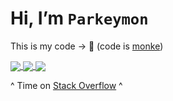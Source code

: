 # Hi, I’m `Parkeymon`

This is my code -> 🐒
(code is [monke](https://www.youtube.com/watch?v=bxqLsrlakK8))


<a href="https://www.youtube.com/watch?v=bxqLsrlakK8">
  <img align="center" src="https://github-readme-stats.vercel.app/api?username=Parkeymon&theme=radical" />
</a>
<a href="https://www.youtube.com/watch?v=bxqLsrlakK8">
  <img align="center" src="https://github-readme-stats.vercel.app/api/top-langs/?username=Parkeymon&theme=radical&layout=compact" />
</a>
<a href="https://www.youtube.com/watch?v=bxqLsrlakK8">
  <img align="center" src="https://github-readme-stats.vercel.app/api/wakatime?username=Parkeymon&theme=radical&layout=compact" />
</a>

^ Time on [Stack Overflow](https://stackoverflow.com/) ^
